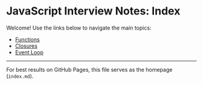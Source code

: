 # JavaScript Interview Notes: Index

Welcome! Use the links below to navigate the main topics:

- [Functions](functions/functions.md)
- [Closures](Closures/closures.md)
- [Event Loop](JS%20Interview%20Question/eventloop.md)

---

For best results on GitHub Pages, this file serves as the homepage (`index.md`).
